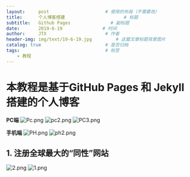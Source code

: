 ```yaml
---
layout:     post                     # 使用的布局（不需要改）
title:      个人博客搭建                      # 标题 
subtitle:   Github Pages               # 副标题
date:       2019-6-19               # 时间
author:     JTX                      # 作者
header-img: img/text/19-6-19.jpg         # 这篇文章标题背景图片
catalog: true                        # 是否归档
tags:                                # 标签
    - 教程
---
```


# 本教程是基于GitHub Pages 和 Jekyll搭建的个人博客

**PC端**
![Pc.png](https://i.loli.net/2019/06/15/5d04adca223cf36666.png)
![pc2.png](https://i.loli.net/2019/06/15/5d04adc89e18231132.png)
![PC3.png](https://i.loli.net/2019/06/15/5d04adc70602033990.png)

**手机端**
![PH.png](https://i.loli.net/2019/06/15/5d04ae01df31a22491.png)
![ph2.png](https://i.loli.net/2019/06/15/5d04ae0107c9431799.png)

## 1. 注册全球最大的“同性”网站

![2.png](https://i.loli.net/2019/06/15/5d04b142122ab90385.png)
![1.png](https://i.loli.net/2019/06/15/5d04b1431a45b88105.png)